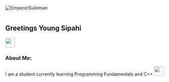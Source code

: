 ![EmperorSuleiman](https://github.com/DemolisherCpp/DemolisherCpp/assets/149885996/7196736d-41ac-4b4b-9e4e-d4db035ec3c1) 

<img src="https://komarev.com/ghpvc/?username=DemolisherCpp&style=flat-square&color=blue" alt=""/> 

## Greetings Young Sipahi
<img src="https://media.giphy.com/media/hvRJCLFzcasrR4ia7z/giphy.gif" width="30px"/>

### About Me:
I am a student currently learning Programming Fundamentals and C++ <img src="https://media.giphy.com/media/WUlplcMpOCEmTGBtBW/giphy.gif" width="30">

<!--
**DemolisherCpp/DemolisherCpp** is a ✨ _special_ ✨ repository because its `README.md` (this file) appears on your GitHub profile.

Here are some ideas to get you started:

- :telescope: I’m currently working on my Exams.
- :seedling: Currently learning Programming Fundamentals and C++.
- :zap: In my free time, I solve problems on GeeksforGeeks and read about Military History.
- 👯 I’m looking to collaborate on ...
- 🤔 I’m looking for help with ...
- :speech_balloon: Ask me about how to restore the Ottoman Empire
- :mailbox:How to reach me: Ask my Mom
- 😄 Pronouns: ...
- :zap: Fun fact: The Muslims ruled Iberia for around 400 years
-->
